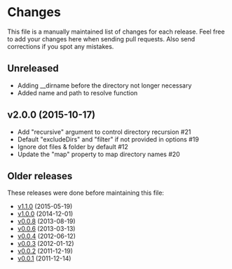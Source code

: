 # Changes

This file is a manually maintained list of changes for each release. Feel free
to add your changes here when sending pull requests. Also send corrections if
you spot any mistakes.

## Unreleased
* Adding __dirname before the directory not longer necessary
* Added name and path to resolve function

## v2.0.0 (2015-10-17)

* Add "recursive" argument to control directory recursion #21
* Default "excludeDirs" and "filter" if not provided in options #19
* Ignore dot files & folder by default #12
* Update the "map" property to map directory names #20

## Older releases

These releases were done before maintaining this file:

* [v1.1.0](https://github.com/felixge/node-require-all/compare/v1.0.0...v1.1.0)
  (2015-05-19)
* [v1.0.0](https://github.com/felixge/node-require-all/compare/v0.0.8...v1.0.0)
  (2014-12-01)
* [v0.0.8](https://github.com/felixge/node-require-all/compare/v0.0.6...v0.0.8)
  (2013-08-19)
* [v0.0.6](https://github.com/felixge/node-require-all/compare/v0.0.4...v0.0.6)
  (2013-03-13)
* [v0.0.4](https://github.com/felixge/node-require-all/compare/v0.0.3...v0.0.4)
  (2012-06-12)
* [v0.0.3](https://github.com/felixge/node-require-all/compare/v0.0.2...v0.0.3)
  (2012-01-12)
* [v0.0.2](https://github.com/felixge/node-require-all/compare/v0.0.1...v0.0.2)
  (2011-12-19)
* [v0.0.1](https://github.com/felixge/node-require-all/commits/v0.0.1)
  (2011-12-14)
